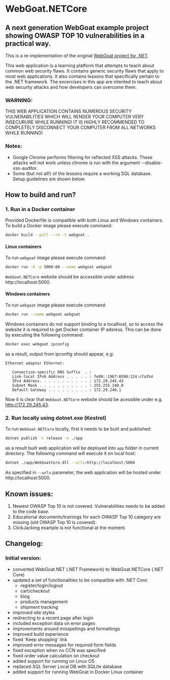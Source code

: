 # WebGoat.NETCore

## A next generation WebGoat example project showing OWASP TOP 10 vulnerabilities in a practical way.

This is a re-implementation of the original [WebGoat project for .NET](https://github.com/jerryhoff/WebGoat.NET).

This web application is a learning platform that attempts to teach about
common web security flaws. It contains generic security flaws that apply to
most web applications. It also contains lessons that specifically pertain to
the .NET framework. The excercises in this app are intented to teach about 
web security attacks and how developers can overcome them.

### WARNING: 
THIS WEB APPLICATION CONTAINS NUMEROUS SECURITY VULNERABILITIES 
WHICH WILL RENDER YOUR COMPUTER VERY INSECURURE WHILE RUNNING! IT IS HIGHLY
RECOMMENDED TO COMPLETELY DISCONNECT YOUR COMPUTER FROM ALL NETWORKS WHILE
RUNNING!

### Notes:
 - Google Chrome performs filtering for reflected XSS attacks. These attacks
   will not work unless chrome is run with the argument 
   --disable-xss-auditor. 
- Some (but not all!) of the lessons require a working SQL database. Setup
  guidelines are shown below.

## How to build and run?

### 1. Run in a Docker container

Provided Dockerfile is compatible with both Linux and Windows containers.  
To build a Docker image please execute command:

```sh
docker build --pull --rm -t webgoat .
```

#### Linux containers

To run `webgoat` image please execute command:

```sh
docker run -d -p 5000:80 --name webgoat webgoat
```

`WebGoat.NETCore` website should be accessible under address http://localhost:5000.

#### Windows containers

To run `webgoat` image please execute command:

```sh
docker run --name webgoat webgoat
```

Windows containers do not support binding to a localhost, so to access the website it is required to get Docker container IP adsress. This can be done by executing the following command:

```sh
docker exec webgoat ipconfig
```
as a result, output from ipconfig should appear, e.g:

```
Ethernet adapter Ethernet:

   Connection-specific DNS Suffix  . : 
   Link-local IPv6 Address . . . . . : fe80::1967:6598:124:cfa3%4
   IPv4 Address. . . . . . . . . . . : 172.29.245.43
   Subnet Mask . . . . . . . . . . . : 255.255.240.0
   Default Gateway . . . . . . . . . : 172.29.240.1
```
Now it is clear that `WebGoat.NETCore` website should be acessible under e.g. http://172.29.245.43.

### 2. Run locally using dotnet.exe (Kestrel)

To run `WebGoat.NETCore` locally, first it needs to be built and published:

```sh
dotnet publish -c release -o ./app 
```

as a result built web application will be deployed into `app` folder in current directory. The following command will execute it on local host:

```sh
dotnet ./app/WebGoatCore.dll --urls=http://localhost:5000
```
As specified in `--urls` parameter, the web application will be hosted under http://localhost:5000.

## Known issues:

1. Newest OWASP Top 10 is not covered. Vulnerabilities needs to be added to the code base.
2. Educational documents/trainings for each OWASP Top 10 category are missing (old OWASP Top 10 is covered).
3. ClickJacking example is not functional at the moment.

## Changelog:

### Initial version:
- converted WebGoat.NET (.NET Framework) to WebGoat.NETCore (.NET Core)
- updated a set of functionalities to be compatible with .NET Core:
    - register/login/logout
    - cart/checkout
    - blog
    - products management
    - shipment tracking
- improved site styles
- redirecting to a recent page after login
- included exception data on error pages
- improvements around misspellings and formattings
- improved build experience
- fixed 'Keep shopping' link
- improved error messages for required form fields
- fixed exception when no CCN was specified
- fixed order value calculation on checkout
- added support for running on Linux OS
- replaced SQL Server Local DB with SQLite database
- added support for running WebGoat in Docker Linux container




